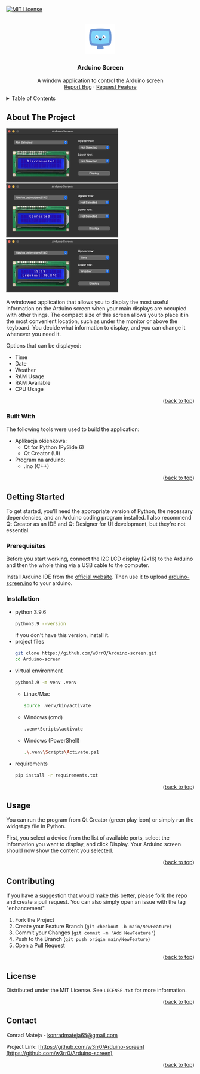 <a id="readme-top"></a>



<!-- PROJECT SHIELDS -->
[![MIT License][license-shield]][license-url]



<!-- PROJECT LOGO -->
<br />
<div align="center">
  <a href="https://github.com/w3rr0/Arduino-screen">
    <img src="screen.png" alt="Logo" width="80" height="80">
  </a>

  <h3 align="center">Arduino Screen</h3>

  <p align="center">
    A window application to control the Arduino screen
    <br />
    <a href="https://github.com/w3rr0/Arduino-screen/issues/new?labels=bug&template=bug-report---.md">Report Bug</a>
    &middot;
    <a href="https://github.com/w3rr0/Arduino-screen/issues/new?labels=enhancement&template=feature-request---.md">Request Feature</a>
  </p>
</div>



<!-- TABLE OF CONTENTS -->
<details>
  <summary>Table of Contents</summary>
  <ol>
    <li>
      <a href="#about-the-project">About The Project</a>
      <ul>
        <li><a href="#built-with">Built With</a></li>
      </ul>
    </li>
    <li>
      <a href="#getting-started">Getting Started</a>
      <ul>
        <li><a href="#prerequisites">Prerequisites</a></li>
        <li><a href="#installation">Installation</a></li>
      </ul>
    </li>
    <li><a href="#usage">Usage</a></li>
    <li><a href="#contributing">Contributing</a></li>
    <li><a href="#license">License</a></li>
    <li><a href="#contact">Contact</a></li>
  </ol>
</details>



<!-- ABOUT THE PROJECT -->
## About The Project

<img src="screens/Disconnected.png" alt="Disconnected" width="300">
<img src="screens/Connected.png" alt="Connected" width="300">
<img src="screens/Displayed.png" alt="Displayed" width="300">

A windowed application that allows you to display the most useful information on the Arduino screen when your main displays are occupied with other things.
The compact size of this screen allows you to place it in the most convenient location, such as under the monitor or above the keyboard.
You decide what information to display, and you can change it whenever you need it.

Options that can be displayed:
- Time
- Date
- Weather
- RAM Usage
- RAM Available
- CPU Usage

<p align="right">(<a href="#readme-top">back to top</a>)</p>



### Built With

The following tools were used to build the application:
- Aplikacja okienkowa:
  - Qt for Python (PySide 6)
  - Qt Creator (UI)
- Program na arduino:
  - .ino (C++)


<p align="right">(<a href="#readme-top">back to top</a>)</p>



<!-- GETTING STARTED -->
## Getting Started

To get started, you'll need the appropriate version of Python, the necessary dependencies, and an Arduino coding program installed.
I also recommend Qt Creator as an IDE and Qt Designer for UI development, but they're not essential.

### Prerequisites

Before you start working, connect the I2C LCD display (2x16) to the Arduino and then the whole thing via a USB cable to the computer.

Install Arduino IDE from the [official website](https://www.arduino.cc/en/software).
Then use it to upload [arduino-screen.ino](http://www.github.com/w3rr0/Arduino-screen/arduino-screen.ino) to your arduino.

### Installation

* python 3.9.6
  ```sh
  python3.9 --version
  ```
  If you don't have this version, install it.
* project files
  ```sh
  git clone https://github.com/w3rr0/Arduino-screen.git
  cd Arduino-screen
  ```
* virtual environment
  ```sh
  python3.9 -m venv .venv
  ```
  * Linux/Mac
    ```sh
    source .venv/bin/activate
    ```
  * Windows (cmd)
    ```sh
    .venv\Scripts\activate
    ```
  * Windows (PowerShell)
    ```sh
    .\.venv\Scripts\Activate.ps1
    ```
* requirements
  ```sh
  pip install -r requirements.txt
  ```

<p align="right">(<a href="#readme-top">back to top</a>)</p>



<!-- USAGE EXAMPLES -->
## Usage

You can run the program from Qt Creator (green play icon) or simply run the widget.py file in Python.

First, you select a device from the list of available ports, select the information you want to display, and click Display.
Your Arduino screen should now show the content you selected.

<p align="right">(<a href="#readme-top">back to top</a>)</p>



<!-- CONTRIBUTING -->
## Contributing

If you have a suggestion that would make this better, please fork the repo and create a pull request.
You can also simply open an issue with the tag "enhancement".

1. Fork the Project
2. Create your Feature Branch (`git checkout -b main/NewFeature`)
3. Commit your Changes (`git commit -m 'Add NewFeature'`)
4. Push to the Branch (`git push origin main/NewFeature`)
5. Open a Pull Request

<p align="right">(<a href="#readme-top">back to top</a>)</p>



<!-- LICENSE -->
## License

Distributed under the MIT License. See `LICENSE.txt` for more information.

<p align="right">(<a href="#readme-top">back to top</a>)</p>



<!-- CONTACT -->
## Contact

Konrad Mateja - konradmateja65@gmail.com

Project Link: [https://github.com/w3rr0/Arduino-screen](https://github.com/w3rr0/Arduino-screen)

<p align="right">(<a href="#readme-top">back to top</a>)</p>



<!-- MARKDOWN LINKS & IMAGES -->
<!-- https://www.markdownguide.org/basic-syntax/#reference-style-links -->
[license-shield]: https://img.shields.io/github/license/w3rr0/Arduino-screen.svg?style=for-the-badge
[license-url]: https://github.com/w3rr0/Arduino-screen/LICENSE.txt
